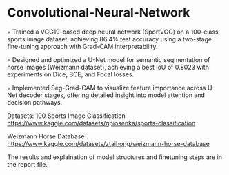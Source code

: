 # Convolutional-Neural-Network
◦ Trained a VGG19-based deep neural network (SportVGG) on a 100-class sports image dataset, achieving
86.4% test accuracy using a two-stage fine-tuning approach with Grad-CAM interpretability.

◦ Designed and optimized a U-Net model for semantic segmentation of horse images (Weizmann dataset),
achieving a best IoU of 0.8023 with experiments on Dice, BCE, and Focal losses.

◦ Implemented Seg-Grad-CAM to visualize feature importance across U-Net decoder stages, offering detailed
insight into model attention and decision pathways.

Datasets:
100 Sports Image Classification
https://www.kaggle.com/datasets/gpiosenka/sports-classification

Weizmann Horse Database
https://www.kaggle.com/datasets/ztaihong/weizmann-horse-database

The results and explaination of model structures and finetuning steps are in the report file.
